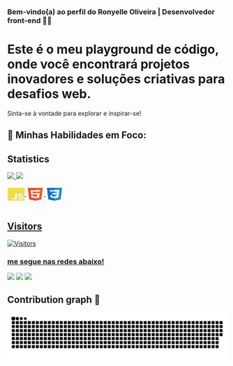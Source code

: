 ### Bem-vindo(a) ao perfil do Ronyelle Oliveira | Desenvolvedor front-end 👨‍💻

# Este é o meu playground de código, onde você encontrará projetos inovadores e soluções criativas para desafios web.<br>
Sinta-se à vontade para explorar e inspirar-se!<br>
## 🚀 Minhas Habilidades em Foco:

## Statistics 
 <div>
   <a href="https://github.com/RonyelleOliveira">
   <img height="180em" src="https://github-readme-stats.vercel.app/api?username=RonyelleOliveira&show_icons=true&theme=tokyonight&include_all_commits=true&count_private=true"/>
   <img height="180em" src="https://github-readme-stats.vercel.app/api/top-langs/?username=RonyelleOliveira&layout=compact&langs_count=6&theme=tokyonight"/>
</div>
    
<div style="display: inline_block"><br>
  <img align="center" alt="Js" height="30" width="40" src="https://raw.githubusercontent.com/devicons/devicon/master/icons/javascript/javascript-plain.svg">
  <img align="center" alt="HTML" height="30" width="40" src="https://raw.githubusercontent.com/devicons/devicon/master/icons/html5/html5-original.svg">
  <img align="center" alt="CSS" height="30" width="40" src="https://raw.githubusercontent.com/devicons/devicon/master/icons/css3/css3-original.svg">
</div>
 
<br>

## Visitors

![Visitors](https://api.visitorbadge.io/api/visitors?path=https%3A%2F%2Fgithub.com%2FRonyelleOliveira%2FRonyelleOliveira&countColor=%23263759&style=flat)

 
### me segue nas redes abaixo!
 
<div> 
  
  <a href="https://instagram.com/ronyeelle" target="_blank"><img src="https://img.shields.io/badge/-Instagram-%23E4405F?style=for-the-badge&logo=instagram&logoColor=white" target="_blank"></a>
  <a href = "mailto:ronyelleob@gmail.com"><img src="https://img.shields.io/badge/-Gmail-%23333?style=for-the-badge&logo=gmail&logoColor=white" target="_blank"></a>
  <a href="https://www.linkedin.com/in/ronyelle-oliveira-108883286" target="_blank"><img src="https://img.shields.io/badge/-LinkedIn-%230077B5?style=for-the-badge&logo=linkedin&logoColor=white" target="_blank"></a>
</div>


## Contribution graph 🚀

![snake gif](https://github.com/RonyelleOliveira/RonyelleOliveira/blob/output/github-contribution-grid-snake.svg)
